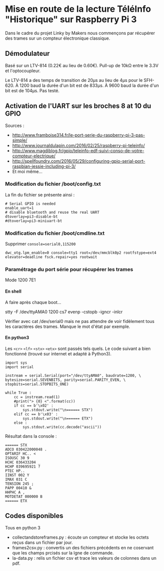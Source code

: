 # Mise en route de la lecture TéléInfo "Historique" sur Raspberry Pi 3


Dans le cadre du projet Linky by Makers nous commençons par récupérer des trames sur un compteur
électronique classique.

## Démodulateur
Basé sur un LTV-814 (0.22€ au lieu de 0.60€).
Pull-up de 10kΩ entre le 3.3V et l'optocoupleur.

Le LTV-814 a des temps de transition de 20µs au lieu de 4µs pour le SFH-620. À 1200 baud la durée d'un bit est de 833µs. À 9600 baud la durée d'un bit est de 104µs. Pas testé.


## Activation de l'UART sur les broches 8 at 10 du GPIO

Sources :
- http://www.framboise314.fr/le-port-serie-du-raspberry-pi-3-pas-simple/
- http://www.journaldulapin.com/2016/02/25/raspberry-pi-teleinfo/
- http://www.magdiblog.fr/gpio/teleinfo-edf-suivi-conso-de-votre-compteur-electrique/
- http://spellfoundry.com/2016/05/29/configuring-gpio-serial-port-raspbian-jessie-including-pi-3/
- Et moi même...



### Modification du fichier /boot/config.txt
La fin du fichier se présente ainsi :

    # Serial GPIO is needed
    enable_uart=1
    # disable bluetooth and reuse the real UART
    dtoverlay=pi3-disable-bt
    #dtoverlay=pi3-miniuart-bt

### Modification du fichier /boot/cmdline.txt
Supprimer `console=serial0,115200`

    dwc_otg.lpm_enable=0 console=tty1 root=/dev/mmcblk0p2 rootfstype=ext4 elevator=deadline fsck.repair=yes rootwait

### Paramétrage du port série pour récupérer les trames
Mode 1200 7E1

#### En shell
A faire après chaque boot...

stty -F /dev/ttyAMA0 1200 cs7 evenp -cstopb -igncr -inlcr

Vérifier avec cat /dev/serial0 mais ne pas attendre de voir fidèlement tous les caractères des trames. Manque le mot d'état par exemple.

#### En python3
Les `<cr>` `<lf>` `<stx>` `<etx>` sont passés tels quels. Le code suivant a bien fonctionné (trouvé sur internet et adapté à Python3).


    import sys
    import serial

    instream = serial.Serial(port="/dev/ttyAMA0", baudrate=1200, \
    bytesize=serial.SEVENBITS, parity=serial.PARITY_EVEN, \
    stopbits=serial.STOPBITS_ONE)

    while True :
        cc = instream.read(1)
        #print("> {0} <".format(cc))
        if cc == b'\x02' :
            sys.stdout.write("\n====== STX")
        elif cc == b'\x03' :
            sys.stdout.write("\n====== ETX")
        else :
            sys.stdout.write(cc.decode("ascii"))


Résultat dans la console :

    ====== STX
    ADCO 030422000048 .
    OPTARIF HC.. <
    ISOUSC 30 9
    HCHC 036433204 _
    HCHP 039695921 ?
    PTEC HP..
    IINST 002 Y
    IMAX 031 C
    TENSION 245 ;
    PAPP 00410 &
    HHPHC A ,
    MOTDETAT 000000 B
    ====== ETX


## Codes disponibles
Tous en python 3

* collectandstoreframes.py : écoute un compteur et stocke les octets reçus dans un fichier par jour.
* frames2csv.py : convertis un des fichiers précédents en ne coservant que les champs prcisés sur la lgne de commande.
* la-data.py : relis un fichier csv et trace les valeurs de colonnes dans un pdf.
